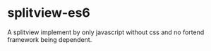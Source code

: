 # splitview-es6
A splitview implement by only javascript without css and no fortend framework being dependent.
